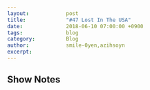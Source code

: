 ```yaml
---
layout:            post
title:             "#47 Lost In The USA"
date:              2018-06-10 07:00:00 +0900
tags:              blog
category:          Blog
author:            smile-0yen,azihsoyn
excerpt:           
---
```


## Show Notes
